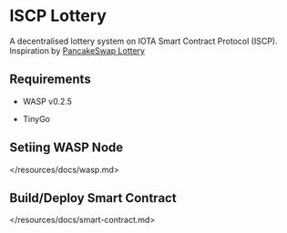 # ISCP Lottery

A decentralised lottery system on IOTA Smart Contract Protocol (ISCP). Inspiration by [PancakeSwap Lottery](https://pancakeswap.finance/lottery)

## Requirements

- WASP v0.2.5

- TinyGo

## Setiing WASP Node

</resources/docs/wasp.md>

## Build/Deploy Smart Contract

</resources/docs/smart-contract.md>
